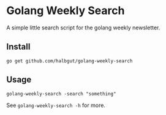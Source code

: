 # Golang Weekly Search

A simple little search script for the golang weekly newsletter.

## Install

```
go get github.com/halbgut/golang-weekly-search
```

## Usage

```
golang-weekly-search -search "something"
```

See `golang-weekly-search -h` for more.

